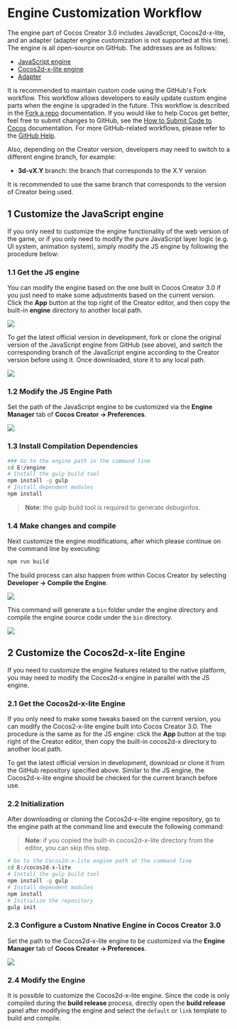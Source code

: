 # Engine Customization Workflow

The engine part of Cocos Creator 3.0 includes JavaScript, Cocos2d-x-lite, and an adapter (adapter engine customization is not supported at this time). The engine is all open-source on GitHub. The addresses are as follows:
 
- [JavaScript engine](https://github.com/cocos-creator/engine)
- [Cocos2d-x-lite engine](https://github.com/cocos-creator/cocos2d-x-lite)
- [Adapter](https://github.com/cocos-creator-packages/adapters)

It is recommended to maintain custom code using the GitHub's Fork workflow. This workflow allows developers to easily update custom engine parts when the engine is upgraded in the future. This workflow is described in the [Fork a repo](https://help.github.com/articles/fork-a-repo) documentation. If you would like to help Cocos get better, feel free to submit changes to GitHub, see the [How to Submit Code to Cocos](../../submit-pr/submit-pr.md) documentation. For more GitHub-related workflows, please refer to the [GitHub Help](https://help.github.com).

Also, depending on the Creator version, developers may need to switch to a different engine branch, for example:

- **3d-vX.Y** branch: the branch that corresponds to the X.Y version

It is recommended to use the same branch that corresponds to the version of Creator being used.

## 1 Customize the JavaScript engine

If you only need to customize the engine functionality of the web version of the game, or if you only need to modify the pure JavaScript layer logic (e.g. UI system, animation system), simply modify the JS engine by following the procedure below:

### 1.1 Get the JS engine

You can modify the engine based on the one built in Cocos Creator 3.0 if you just need to make some adjustments based on the current version. Click the **App** button at the top right of the Creator editor, and then copy the built-in **engine** directory to another local path.

![](engine-customization/open-engine.png)

To get the latest official version in development, fork or clone the original version of the JavaScript engine from GitHub (see above), and switch the corresponding branch of the JavaScript engine according to the Creator version before using it. Once downloaded, store it to any local path.

![](engine-customization/download-repo-js.png)

### 1.2 Modify the JS Engine Path

Set the path of the JavaScript engine to be customized via the **Engine Manager** tab of **Cocos Creator -> Preferences**.

![](engine-customization/customJSEngine.png)

### 1.3 Install Compilation Dependencies

```bash
### Go to the engine path in the command line
cd E:/engine
# Install the gulp build tool
npm install -g gulp
# Install dependent modules
npm install
```

> **Note**: the gulp build tool is required to generate debuginfos.

### 1.4 Make changes and compile

Next customize the engine modifications, after which please continue on the command line by executing:

```bash
npm run build
```

The build process can also happen from within Cocos Creator by selecting **Developer -> Compile the Engine**.

![](engine-customization/build.png)

This command will generate a `bin` folder under the engine directory and compile the engine source code under the `bin` directory.

![](engine-customization/bin.png)

## 2 Customize the Cocos2d-x-lite Engine

If you need to customize the engine features related to the native platform, you may need to modify the Cocos2d-x engine in parallel with the JS engine.

### 2.1 Get the Cocos2d-x-lite Engine

If you only need to make some tweaks based on the current version, you can modify the Cocos2-x-lite engine built into Cocos Creator 3.0. The procedure is the same as for the JS engine: click the **App** button at the top right of the Creator editor, then copy the built-in cocos2d-x directory to another local path.

To get the latest official version in development, download or clone it from the GitHub repository specified above. Similar to the JS engine, the Cocos2d-x-lite engine should be checked for the current branch before use.

### 2.2 Initialization

After downloading or cloning the Cocos2d-x-lite engine repository, go to the engine path at the command line and execute the following command:

> **Note**: if you copied the built-in cocos2d-x-lite directory from the editor, you can skip this step.

```bash
# Go to the Cocos2d-x-lite engine path at the command line
cd E:/cocos2d-x-lite
# Install the gulp build tool
npm install -g gulp
# Install dependent modules
npm install
# Initialize the repository
gulp init
```

### 2.3 Configure a Custom Nnative Engine in Cocos Creator 3.0

Set the path to the Cocos2d-x-lite engine to be customized via the **Engine Manager** tab of **Cocos Creator -> Preferences**.

![](engine-customization/custom2DXEngine.png)

### 2.4 Modify the Engine

It is possible to customize the Cocos2d-x-lite engine. Since the code is only compiled during the **build release** process, directly open the **build release** panel after modifying the engine and select the `default` or `link` template to build and compile.
